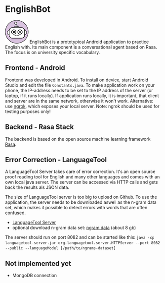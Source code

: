 # EnglishBot 
<img src="/images/icon_1024x1024.png" width="75">
EnglishBot is a prototypical Android application to practice English with. Its main component is a conversational agent based on Rasa. The focus is on university specific vocabulary.

## Frontend - Android
Frontend was developed in Android. To install on device, start Android Studio and edit the file `Constants.java`.
To make application work on your phone, the IP-address needs to be set to the IP address of the server (or laptop, if it runs locally). If application runs locally, it is important, that client and server are in the same network, otherwise it won't work. Alternative: use [ngrok](https://ngrok.com/), which exposes your local server. Note: ngrok should be used for testing purposes only!

## Backend - Rasa Stack
The backend is based on the open source machine learning framework [Rasa](https://rasa.com).

## Error Correction - LanguageTool
A LanguageTool Server takes care of error correction. It's an open source proof reading tool for English and many other languages and comes with an own local java server. The server can be accessed via HTTP calls and gets back the results als JSON data.

The size of LanguageTool server is too big to upload on Github. To use the application, the server needs to be downloaded aswell as the n-gram data set, which makes it possible to detect errors with words that are often confused.
- [LanguageTool Server](http://wiki.languagetool.org/http-server)
- optional download n-gram data set: [ngram data](https://languagetool.org/download/ngram-data/) (about 8 gb)

The server should run on port 8082 and can be started like this:
`java -cp languagetool-server.jar org.languagetool.server.HTTPServer --port 8082 --public --languageModel [/path/to/ngrams-dataset]`

## Not implemented yet
- MongoDB connection
